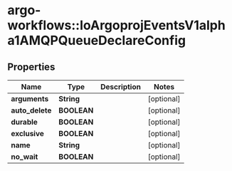 # argo-workflows::IoArgoprojEventsV1alpha1AMQPQueueDeclareConfig

## Properties
Name | Type | Description | Notes
------------ | ------------- | ------------- | -------------
**arguments** | **String** |  | [optional] 
**auto_delete** | **BOOLEAN** |  | [optional] 
**durable** | **BOOLEAN** |  | [optional] 
**exclusive** | **BOOLEAN** |  | [optional] 
**name** | **String** |  | [optional] 
**no_wait** | **BOOLEAN** |  | [optional] 


